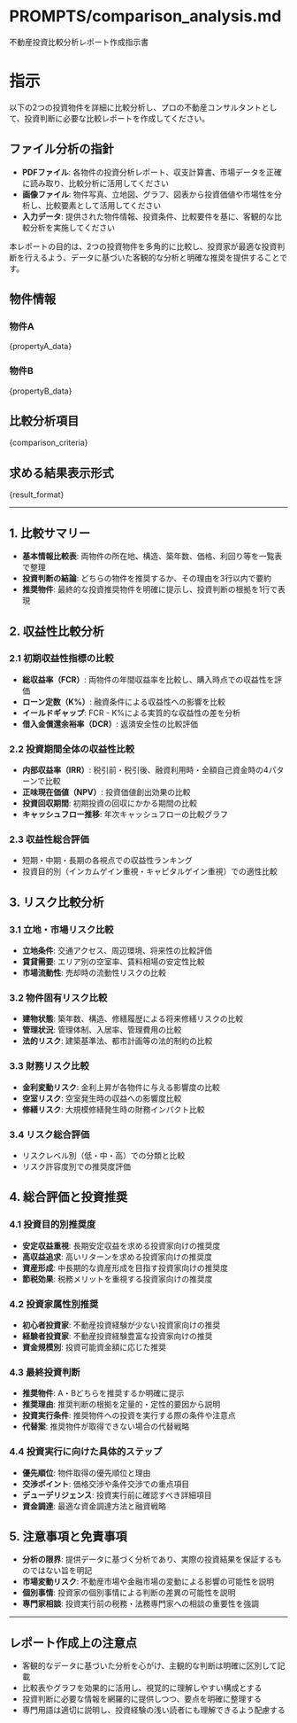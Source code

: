 # PROMPTS/comparison_analysis.md

不動産投資比較分析レポート作成指示書

# 指示

以下の2つの投資物件を詳細に比較分析し、プロの不動産コンサルタントとして、投資判断に必要な比較レポートを作成してください。

## ファイル分析の指針
- **PDFファイル**: 各物件の投資分析レポート、収支計算書、市場データを正確に読み取り、比較分析に活用してください
- **画像ファイル**: 物件写真、立地図、グラフ、図表から投資価値や市場性を分析し、比較要素として活用してください
- **入力データ**: 提供された物件情報、投資条件、比較要件を基に、客観的な比較分析を実施してください

本レポートの目的は、2つの投資物件を多角的に比較し、投資家が最適な投資判断を行えるよう、データに基づいた客観的な分析と明確な推奨を提供することです。

## 物件情報
### 物件A
{propertyA_data}

### 物件B  
{propertyB_data}

## 比較分析項目
{comparison_criteria}

## 求める結果表示形式
{result_format}

---

## 1. 比較サマリー
- **基本情報比較表**: 両物件の所在地、構造、築年数、価格、利回り等を一覧表で整理
- **投資判断の結論**: どちらの物件を推奨するか、その理由を3行以内で要約
- **推奨物件**: 最終的な投資推奨物件を明確に提示し、投資判断の根拠を1行で表現

## 2. 収益性比較分析
### 2.1 初期収益性指標の比較
- **総収益率（FCR）**: 両物件の年間収益率を比較し、購入時点での収益性を評価
- **ローン定数（K%）**: 融資条件による収益性への影響を比較
- **イールドギャップ**: FCR - K%による実質的な収益性の差を分析
- **借入金償還余裕率（DCR）**: 返済安全性の比較評価

### 2.2 投資期間全体の収益性比較
- **内部収益率（IRR）**: 税引前・税引後、融資利用時・全額自己資金時の4パターンで比較
- **正味現在価値（NPV）**: 投資価値創出効果の比較
- **投資回収期間**: 初期投資の回収にかかる期間の比較
- **キャッシュフロー推移**: 年次キャッシュフローの比較グラフ

### 2.3 収益性総合評価
- 短期・中期・長期の各視点での収益性ランキング
- 投資目的別（インカムゲイン重視・キャピタルゲイン重視）での適性比較

## 3. リスク比較分析
### 3.1 立地・市場リスク比較
- **立地条件**: 交通アクセス、周辺環境、将来性の比較評価
- **賃貸需要**: エリア別の空室率、賃料相場の安定性比較
- **市場流動性**: 売却時の流動性リスクの比較

### 3.2 物件固有リスク比較
- **建物状態**: 築年数、構造、修繕履歴による将来修繕リスクの比較
- **管理状況**: 管理体制、入居率、管理費用の比較
- **法的リスク**: 建築基準法、都市計画等の法的制約の比較

### 3.3 財務リスク比較
- **金利変動リスク**: 金利上昇が各物件に与える影響度の比較
- **空室リスク**: 空室発生時の収益への影響度比較
- **修繕リスク**: 大規模修繕発生時の財務インパクト比較

### 3.4 リスク総合評価
- リスクレベル別（低・中・高）での分類と比較
- リスク許容度別での推奨度評価

## 4. 総合評価と投資推奨
### 4.1 投資目的別推奨度
- **安定収益重視**: 長期安定収益を求める投資家向けの推奨度
- **高収益追求**: 高いリターンを求める投資家向けの推奨度
- **資産形成**: 中長期的な資産形成を目指す投資家向けの推奨度
- **節税効果**: 税務メリットを重視する投資家向けの推奨度

### 4.2 投資家属性別推奨
- **初心者投資家**: 不動産投資経験が少ない投資家向けの推奨
- **経験者投資家**: 不動産投資経験豊富な投資家向けの推奨
- **資金規模別**: 投資可能資金額に応じた推奨

### 4.3 最終投資判断
- **推奨物件**: A・Bどちらを推奨するか明確に提示
- **推奨理由**: 推奨判断の根拠を定量的・定性的要因から説明
- **投資実行条件**: 推奨物件への投資を実行する際の条件や注意点
- **代替案**: 推奨物件が取得できない場合の代替戦略

### 4.4 投資実行に向けた具体的ステップ
- **優先順位**: 物件取得の優先順位と理由
- **交渉ポイント**: 価格交渉や条件交渉での重点項目
- **デューデリジェンス**: 投資実行前に確認すべき詳細項目
- **資金調達**: 最適な資金調達方法と融資戦略

## 5. 注意事項と免責事項
- **分析の限界**: 提供データに基づく分析であり、実際の投資結果を保証するものではない旨を明記
- **市場変動リスク**: 不動産市場や金融市場の変動による影響の可能性を説明
- **個別事情**: 投資家の個別事情による判断の差異の可能性を説明
- **専門家相談**: 投資実行前の税務・法務専門家への相談の重要性を強調

---

## レポート作成上の注意点
- 客観的なデータに基づいた分析を心がけ、主観的な判断は明確に区別して記載
- 比較表やグラフを効果的に活用し、視覚的に理解しやすい構成とする
- 投資判断に必要な情報を網羅的に提供しつつ、要点を明確に整理する
- 専門用語は適切に説明し、投資経験の浅い読者にも理解できるよう配慮する